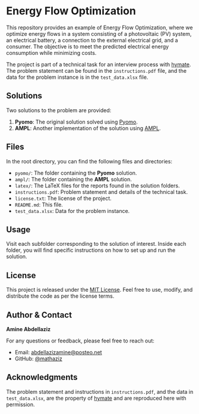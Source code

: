 # Energy Flow Optimization

This repository provides an example of Energy Flow Optimization, where we optimize energy flows in a system consisting of a photovoltaic (PV) system, an electrical battery, a connection to the external electrical grid, and a consumer. The objective is to meet the predicted electrical energy consumption while minimizing costs.

The project is part of a technical task for an interview process with [hymate](https://www.hymate.com/). The problem statement can be found in the `instructions.pdf` file, and the data for the problem instance is in the `test_data.xlsx` file.

## Solutions

Two solutions to the problem are provided:

1. **Pyomo**: The original solution solved using [Pyomo](https://www.pyomo.org/).
2. **AMPL**: Another implementation of the solution using [AMPL](https://ampl.com/).

## Files

In the root directory, you can find the following files and directories:

- `pyomo/`: The folder containing the **Pyomo** solution.
- `ampl/`: The folder containing the **AMPL** solution.
- `latex/`: The LaTeX files for the reports found in the solution folders.
- `instructions.pdf`: Problem statement and details of the technical task.
- `license.txt`: The license of the project.
- `README.md`: This file.
- `test_data.xlsx`: Data for the problem instance.

## Usage

Visit each subfolder corresponding to the solution of interest. Inside each folder, you will find specific instructions on how to set up and run the solution.

## License

This project is released under the [MIT License](https://opensource.org/licenses/MIT). Feel free to use, modify, and distribute the code as per the license terms.

## Author & Contact

**Amine Abdellaziz**

For any questions or feedback, please feel free to reach out:

- Email: [abdellazizamine@posteo.net](mailto:abdellazizamine@posteo.net)
- GitHub: [@mathaziz](https://github.com/mathaziz)

## Acknowledgments

The problem statement and instructions in `instructions.pdf`, and the data in `test_data.xlsx`, are the property of [hymate](https://www.hymate.com/) and are reproduced here with permission.
